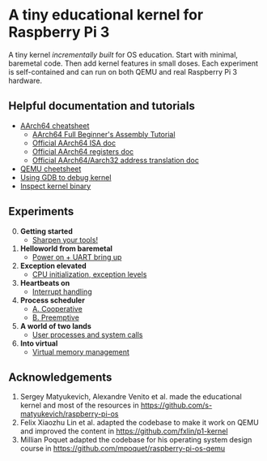 # A tiny educational kernel for Raspberry Pi 3
A tiny kernel *incrementally built* for OS education.
Start with minimal, baremetal code. Then add kernel features in small doses.
Each experiment is self-contained and can run on both QEMU and real Raspberry Pi 3 hardware.

## Helpful documentation and tutorials
* [AArch64 cheatsheet](aarch64-cheatsheet.md)
  * [AArch64 Full Beginner's Assembly Tutorial](https://mariokartwii.com/armv8/)
  * [Official AArch64 ISA doc](https://developer.arm.com/documentation/ddi0602/latest/)
  * [Official AArch64 registers doc](https://developer.arm.com/documentation/ddi0601/latest/)
  * [Official AArch64/Aarch32 address translation doc](https://developer.arm.com/documentation/100940/latest/)
* [QEMU cheetsheet](qemu.md)
* [Using GDB to debug kernel](gdb.md)
* [Inspect kernel binary](inspect-kernel-binary.md)

## Experiments
0. **Getting started**
      * [Sharpen your tools!](lesson00/rpi-os.md)
1. **Helloworld from baremetal**
      * [Power on + UART bring up](lesson01/rpi-os.md)
2. **Exception elevated**
      * [CPU initialization, exception levels](lesson02/rpi-os.md)
3. **Heartbeats on**
      * [Interrupt handling](lesson03/rpi-os.md)
4. **Process scheduler**
      * [A. Cooperative](lesson04a/rpi-os.md)
      * [B. Preemptive](lesson04b/rpi-os.md)
5. **A world of two lands**
      * [User processes and system calls](lesson05/rpi-os.md)
6. **Into virtual**
      * [Virtual memory management](lesson06/rpi-os.md)

## Acknowledgements
1. Sergey Matyukevich, Alexandre Venito et al. made the educational kernel and most of the resources in https://github.com/s-matyukevich/raspberry-pi-os
2. Felix Xiaozhu Lin et al. adapted the codebase to make it work on QEMU and improved the content in https://github.com/fxlin/p1-kernel
3. Millian Poquet adapted the codebase for his operating system design course in https://github.com/mpoquet/raspberry-pi-os-qemu
